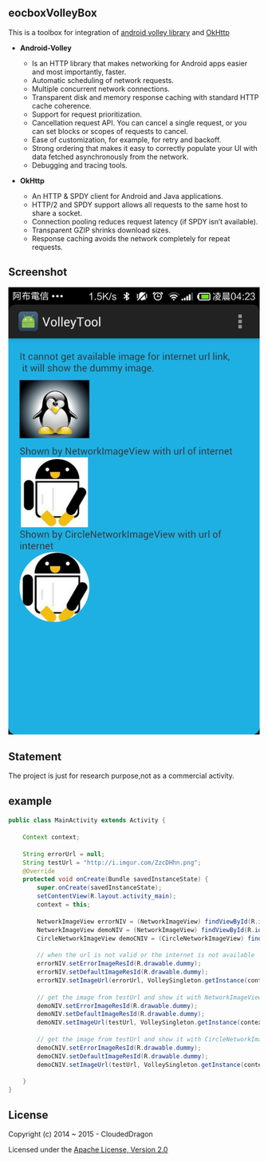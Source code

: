 eocboxVolleyBox  
----------

This is a toolbox for integration of [android volley library](https://android.googlesource.com/platform/frameworks/volley) and [OkHttp](https://github.com/square/okhttp)

* **Android-Volley**
    * Is an HTTP library that makes networking for Android apps easier and most importantly, faster. 
    * Automatic scheduling of network requests.
    * Multiple concurrent network connections.
    * Transparent disk and memory response caching with standard HTTP cache coherence.
    * Support for request prioritization.
    * Cancellation request API. You can cancel a single request, or you can set blocks or scopes of requests to cancel.
    * Ease of customization, for example, for retry and backoff.
    * Strong ordering that makes it easy to correctly populate your UI with data fetched asynchronously from the network.
    * Debugging and tracing tools.

* **OkHttp**
    * An HTTP & SPDY client for Android and Java applications. 
    * HTTP/2 and SPDY support allows all requests to the same host to share a socket.
    * Connection pooling reduces request latency (if SPDY isn’t available).
    * Transparent GZIP shrinks download sizes.
    * Response caching avoids the network completely for repeat requests.



## Screenshot
![](https://github.com/CloudedDragon/eocboxVolleyBox/blob/master/demo.png)


## Statement
The project is just for research purpose,not as a commercial activity.



## example

``` java
public class MainActivity extends Activity {

    Context context;

    String errorUrl = null;
    String testUrl = "http://i.imgur.com/ZzcDHhn.png";
    @Override
    protected void onCreate(Bundle savedInstanceState) {
        super.onCreate(savedInstanceState);
        setContentView(R.layout.activity_main);
        context = this;

        NetworkImageView errorNIV = (NetworkImageView) findViewById(R.id.error_niv);
        NetworkImageView demoNIV = (NetworkImageView) findViewById(R.id.demo_niv);
        CircleNetworkImageView demoCNIV = (CircleNetworkImageView) findViewById(R.id.demo_cniv);

        // when the url is not valid or the internet is not available
        errorNIV.setErrorImageResId(R.drawable.dummy);
        errorNIV.setDefaultImageResId(R.drawable.dummy);
        errorNIV.setImageUrl(errorUrl, VolleySingleton.getInstance(context).getImageLoader());

        // get the image from testUrl and show it with NetworkImageView
        demoNIV.setErrorImageResId(R.drawable.dummy);
        demoNIV.setDefaultImageResId(R.drawable.dummy);
        demoNIV.setImageUrl(testUrl, VolleySingleton.getInstance(context).getImageLoader());

        // get the image from testUrl and show it with CircleNetworkImageView
        demoCNIV.setErrorImageResId(R.drawable.dummy);
        demoCNIV.setDefaultImageResId(R.drawable.dummy);
        demoCNIV.setImageUrl(testUrl, VolleySingleton.getInstance(context).getImageLoader());

    }
}

```
## License
Copyright (c) 2014 ~ 2015 - CloudedDragon

Licensed under the [Apache License, Version 2.0](http://www.apache.org/licenses/LICENSE-2.0.html)
